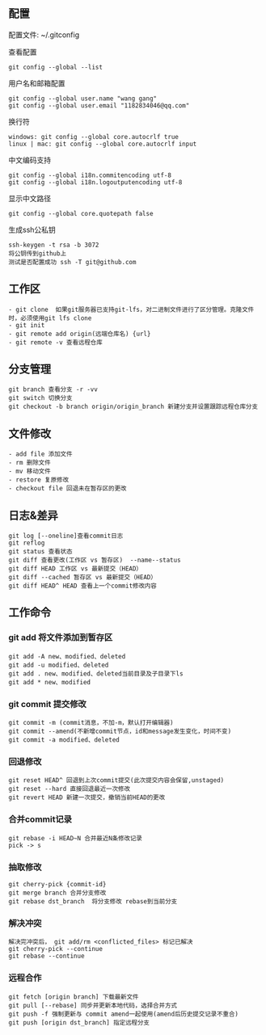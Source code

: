 

## 配置

配置文件: ~/.gitconfig  

查看配置
```
git config --global --list
```

用户名和邮箱配置  
```
git config --global user.name "wang gang"  
git config --global user.email "1182834046@qq.com"  
```

换行符  
```
windows: git config --global core.autocrlf true  
linux | mac: git config --global core.autocrlf input  
```

中文编码支持  
```
git config --global i18n.commitencoding utf-8  
git config --global i18n.logoutputencoding utf-8  
```
 
显示中文路径    
```
git config --global core.quotepath false  
```

生成ssh公私钥  
```
ssh-keygen -t rsa -b 3072
将公钥传到github上
测试是否配置成功 ssh -T git@github.com  
```

## 工作区
```
- git clone  如果git服务器已支持git-lfs，对二进制文件进行了区分管理。克隆文件时，必须使用git lfs clone
- git init
- git remote add origin(远端仓库名) {url}
- git remote -v 查看远程仓库
```

## 分支管理  
```
git branch 查看分支 -r -vv
git switch 切换分支  
git checkout -b branch origin/origin_branch 新建分支并设置跟踪远程仓库分支
```

## 文件修改 
```
- add file 添加文件  
- rm 删除文件  
- mv 移动文件  
- restore 复原修改
- checkout file 回退未在暂存区的更改
```

## 日志&差异
```
git log [--oneline]查看commit日志
git reflog
git status 查看状态  
git diff 查看更改(工作区 vs 暂存区)  --name--status
git diff HEAD 工作区 vs 最新提交（HEAD）
git diff --cached 暂存区 vs 最新提交（HEAD）
git diff HEAD^ HEAD 查看上一个commit修改内容
```

## 工作命令 

### git add 将文件添加到暂存区
```
git add -A new、modified、deleted
git add -u modified、deleted
git add . new、modified、deleted当前目录及子目录下ls
git add * new、modified
```

### git commit 提交修改
```
git commit -m (commit消息，不加-m，默认打开编辑器)
git commit --amend(不新增commit节点，id和message发生变化，时间不变) 
git commit -a modified、deleted
```

### 回退修改
```
git reset HEAD^ 回退到上次commit提交(此次提交内容会保留,unstaged)
git reset --hard 直接回退最近一次修改
git revert HEAD 新建一次提交，撤销当前HEAD的更改  
```

### 合并commit记录
```
git rebase -i HEAD~N 合并最近N条修改记录
pick -> s
```

### 抽取修改
```
git cherry-pick {commit-id}
git merge branch 合并分支修改 
git rebase dst_branch  将分支修改 rebase到当前分支
```

### 解决冲突
```
解决完冲突后， git add/rm <conflicted_files> 标记已解决
git cherry-pick --continue
git rebase --continue
```

### 远程合作
```
git fetch [origin branch] 下载最新文件  
git pull [--rebase] 同步并更新本地代码，选择合并方式
git push -f 强制更新与 commit amend一起使用(amend后历史提交记录不重合)
git push [origin dst_branch] 指定远程分支
```  
